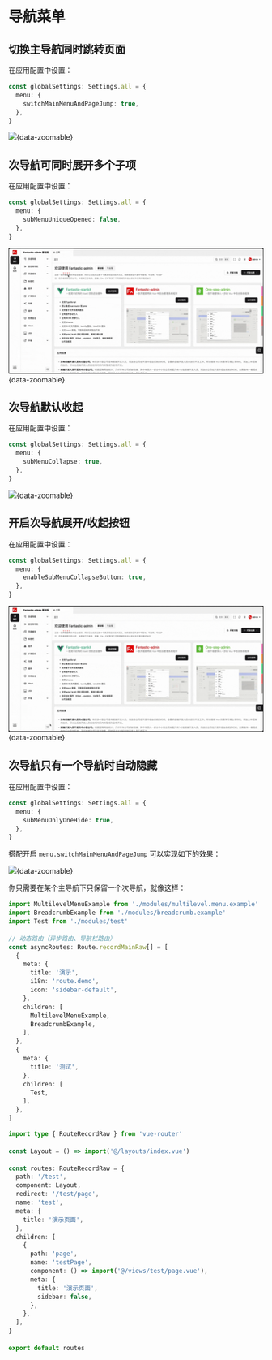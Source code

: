 # 导航菜单

## 切换主导航同时跳转页面

在应用配置中设置：

```ts {2-4}
const globalSettings: Settings.all = {
  menu: {
    switchMainMenuAndPageJump: true,
  },
}
```

![](/menu-switchmainmenuandpagejump.gif){data-zoomable}

## 次导航可同时展开多个子项

在应用配置中设置：

```ts {2-4}
const globalSettings: Settings.all = {
  menu: {
    subMenuUniqueOpened: false,
  },
}
```

![](/menu-submenuuniqueopened.gif){data-zoomable}

## 次导航默认收起

在应用配置中设置：

```ts {2-4}
const globalSettings: Settings.all = {
  menu: {
    subMenuCollapse: true,
  },
}
```

![](/menu-submenucollapse.gif){data-zoomable}

## 开启次导航展开/收起按钮

在应用配置中设置：

```ts {2-4}
const globalSettings: Settings.all = {
  menu: {
    enableSubMenuCollapseButton: true,
  },
}
```

![](/menu-enablesubmenucollapsebutton.gif){data-zoomable}

## 次导航只有一个导航时自动隐藏 <sup class="pro-badge" />

在应用配置中设置：

```ts {2-4}
const globalSettings: Settings.all = {
  menu: {
    subMenuOnlyOneHide: true,
  },
}
```

搭配开启 `menu.switchMainMenuAndPageJump` 可以实现如下的效果：

![](/menu-submenuonlyonehide.gif){data-zoomable}

你只需要在某个主导航下只保留一个次导航，就像这样：

```ts {3,18-26}
import MultilevelMenuExample from './modules/multilevel.menu.example'
import BreadcrumbExample from './modules/breadcrumb.example'
import Test from './modules/test'

// 动态路由（异步路由、导航栏路由）
const asyncRoutes: Route.recordMainRaw[] = [
  {
    meta: {
      title: '演示',
      i18n: 'route.demo',
      icon: 'sidebar-default',
    },
    children: [
      MultilevelMenuExample,
      BreadcrumbExample,
    ],
  },
  {
    meta: {
      title: '测试',
    },
    children: [
      Test,
    ],
  },
]
```

```ts
import type { RouteRecordRaw } from 'vue-router'

const Layout = () => import('@/layouts/index.vue')

const routes: RouteRecordRaw = {
  path: '/test',
  component: Layout,
  redirect: '/test/page',
  name: 'test',
  meta: {
    title: '演示页面',
  },
  children: [
    {
      path: 'page',
      name: 'testPage',
      component: () => import('@/views/test/page.vue'),
      meta: {
        title: '演示页面',
        sidebar: false,
      },
    },
  ],
}

export default routes
```
